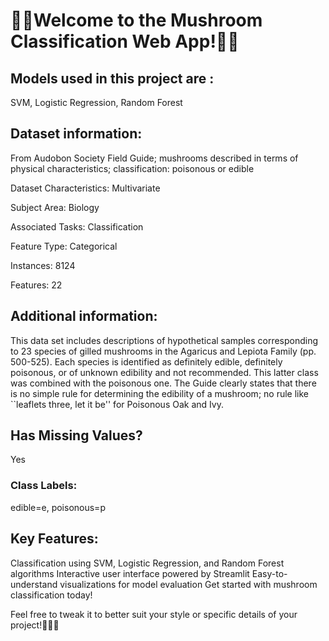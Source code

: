 
# 🍄🍄Welcome to the Mushroom Classification Web App!🍄🍄

## Models used in this project are :
SVM, Logistic Regression, Random Forest
## Dataset information:
From Audobon Society Field Guide; mushrooms described in terms of physical characteristics; classification: poisonous or edible

Dataset Characteristics:
Multivariate

Subject Area:
Biology

Associated Tasks:
Classification

Feature Type:
Categorical

Instances:
8124

Features:
22

## Additional information:

This data set includes descriptions of hypothetical samples corresponding to 23 species of gilled mushrooms in the Agaricus and Lepiota Family (pp. 500-525).  Each species is identified as definitely edible, definitely poisonous, or of unknown edibility and not recommended.  This latter class was combined with the poisonous one.  The Guide clearly states that there is no simple rule for determining the edibility of a mushroom; no rule like ``leaflets three, let it be'' for Poisonous Oak and Ivy.

## Has Missing Values?

Yes 

### Class Labels:

edible=e, poisonous=p

## Key Features:

Classification using SVM, Logistic Regression, and Random Forest algorithms
Interactive user interface powered by Streamlit
Easy-to-understand visualizations for model evaluation
Get started with mushroom classification today!

Feel free to tweak it to better suit your style or specific details of your project!🍄🍄🍄
